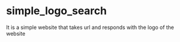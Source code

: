 # simple_logo_search
It is a simple website that takes url and responds with the logo of the website
